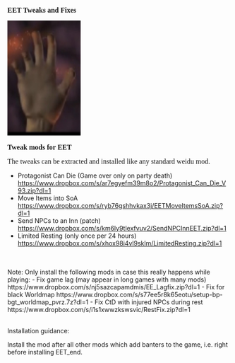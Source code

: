 <html>


<p class=MsoNormal style='line-height:normal'><b><span lang=EN-US
style='font-size:12.0pt;font-family:"Times New Roman",serif'>EET Tweaks and Fixes</span></b></p>


<p class=MsoNormal style='margin-bottom:0cm;margin-bottom:.0001pt;line-height:
normal'><span style='font-size:12.0pt;font-family:"Times New Roman",serif'><img
width=166 height=260 id="Picture 1" src="hand.jpg"
alt="gallery/hand"></span></p>

<p class=MsoNormal style='line-height:normal'><b><span lang=EN-US
style='font-size:12.0pt;font-family:"Times New Roman",serif'>Tweak mods for EET</span></b></p>

<p class=MsoNormal style='line-height:normal'><span lang=EN-US
style='font-size:12.0pt;font-family:"Times New Roman",serif'>The tweaks can be extracted and installed like any standard weidu mod.<br>

- Protagonist Can Die (Game over only on party death) https://www.dropbox.com/s/ar7egyefm39m8o2/Protagonist_Can_Die_V93.zip?dl=1
- Move Items into SoA https://www.dropbox.com/s/ryb76gshhvkax3j/EETMoveItemsSoA.zip?dl=1
- Send NPCs to an Inn (patch) https://www.dropbox.com/s/km6ly9tlexfvuv2/SendNPCInnEET.zip?dl=1
- Limited Resting (only once per 24 hours) https://www.dropbox.com/s/xhox98i4vl9sklm/LimitedResting.zip?dl=1
<br>
<br>
Note: Only install the following mods in case this really happens while playing:
- Fix game lag (may appear in long games with many mods)  https://www.dropbox.com/s/nj5sazcapamdmis/EE_Lagfix.zip?dl=1
- Fix for black Worldmap https://www.dropbox.com/s/s77ee5r8k65eotu/setup-bp-bgt_worldmap_pvrz.7z?dl=1 
- Fix CtD with injured NPCs during rest https://www.dropbox.com/s/i1s1xwwzkswsvic/RestFix.zip?dl=1

 <br>
 <br>

Installation guidance:

Install the mod after all other mods which add banters to the game, i.e. right before installing EET_end.
<br>
&nbsp;</span></p>

<p class=MsoNormal><span lang=EN-NZ>&nbsp;</span></p>

</div>

</body>

</html>


